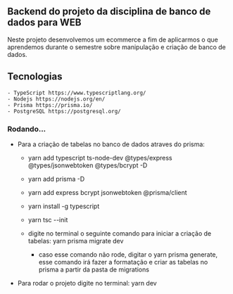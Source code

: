 ## Backend do projeto da disciplina de banco de dados para WEB

Neste projeto desenvolvemos um ecommerce a fim de aplicarmos o que aprendemos durante o semestre sobre manipulação e criação de banco de dados.

## Tecnologias
    - TypeScript https://www.typescriptlang.org/
    - Nodejs https://nodejs.org/en/
    - Prisma https://prisma.io/
    - PostgreSQL https://postgresql.org/

### Rodando...
 - Para a criação de tabelas no banco de dados atraves do prisma: 
    -  yarn  add typescript ts-node-dev @types/express @types/jsonwebtoken @types/bcrypt -D
   
    - yarn add prisma -D
    
    - yarn  add express bcrypt jsonwebtoken @prisma/client

    - yarn install -g typescript
    
    - yarn tsc --init
    
    - digite no terminal o seguinte comando para iniciar a criação de tabelas:  yarn prisma migrate dev
        - caso esse comando não rode, digitar o yarn prisma generate, esse comando irá fazer a formatação e criar as tabelas no prisma a partir da pasta de migrations
 
 - Para rodar o projeto digite no terminal: yarn dev
